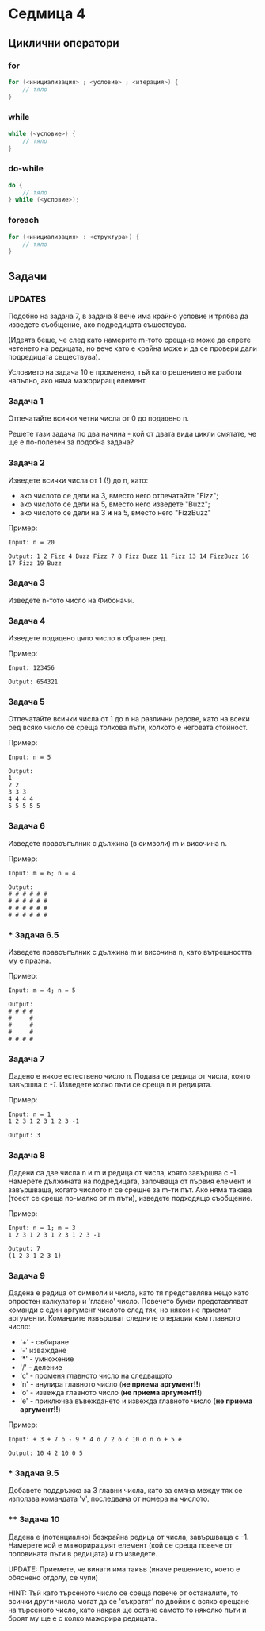 # Седмица 4

## Циклични оператори

### for

```c++
for (<инициализация> ; <условие> ; <итерация>) {
    // тяло
}
```

### while

```c++
while (<условие>) {
    // тяло
}
```

### do-while

```c++
do {
    // тяло
} while (<условие>);
```

### foreach

```c++
for (<инициализация> : <структура>) {
    // тяло
}
```

## Задачи

### UPDATES

Подобно на задача 7, в задача 8 вече има крайно условие и трябва да изведете съобщение, ако подредицата съществува.

(Идеята беше, че след като намерите m-тото срещане може да спрете четенето на редицата, но вече като е крайна може и да се провери дали подредицата съществува).

Условието на задача 10 е променено, тъй като решението не работи напълно, ако няма мажориращ елемент.

### Задача 1

Отпечатайте всички четни числа от 0 до подадено n.

Решете тази задача по два начина - кой от двата вида цикли смятате, че ще е по-полезен за подобна задача?

### Задача 2

Изведете всички числа от 1 (!) до n, като:

- ако числото се дели на 3, вместо него отпечатайте "Fizz";
- ако числото се дели на 5, вместо него изведете "Buzz";
- ако числото се дели на 3 **и** на 5, вместо него  "FizzBuzz"

Пример:

```text
Input: n = 20

Output: 1 2 Fizz 4 Buzz Fizz 7 8 Fizz Buzz 11 Fizz 13 14 FizzBuzz 16 17 Fizz 19 Buzz
```

### Задача 3

Изведете n-тото число на Фибоначи.

### Задача 4

Изведете подадено цяло число в обратен ред.

Пример:

```text
Input: 123456

Output: 654321
```

### Задача 5

Отпечатайте всички числа от 1 до n на различни редове, като на всеки ред всяко число се среща толкова пъти, колкото е неговата стойност.

Пример:

```text
Input: n = 5

Output:
1
2 2
3 3 3
4 4 4 4
5 5 5 5 5
```

### Задача 6

Изведете правоъгълник с дължина (в символи) m и височина n.

Пример:

```text
Input: m = 6; n = 4

Output:
# # # # # #
# # # # # #
# # # # # #
# # # # # #
```

### * Задача 6.5

Изведете правоъгълник с дължина m и височина n, като вътрешността му е празна.

Пример:

```text
Input: m = 4; n = 5

Output:
# # # #
#     #
#     #
#     #
# # # # 
```

### Задача 7

Дадено е някое естествено число n. Подава се редица от числа, която завършва с *-1*. Изведете колко пъти се среща n в редицата.

Пример:

```text
Input: n = 1
1 2 3 1 2 3 1 2 3 -1

Output: 3
```

### Задача 8

Дадени са две числа n и m и редица от числа, която завършва с -1. Намерете дължината на подредицата, започваща от първия елемент и завършваща, когато числото n се срещне за m-ти път. Ако няма такава (тоест се среща по-малко от m пъти), изведете подходящо съобщение.

Пример:

```text
Input: n = 1; m = 3
1 2 3 1 2 3 1 2 3 1 2 3 -1

Output: 7
(1 2 3 1 2 3 1)
```

### Задача 9

Дадена е редица от символи и числа, като тя представлява нещо като опростен калкулатор и 'главно' число. Повечето букви представляват команди с един аргумент числото след тях, но някои не приемат аргументи. Командите извършват следните операции към главното число:

- '+' - събиране
- '-' изваждане
- '*' - умножение
- '/' - деление
- 'c' - променя главното число на следващото
- 'n' - анулира главното число (**не приема аргумент!!**)
- 'o' - извежда главното число (**не приема аргумент!!**)
- 'e' - приключва въвеждането и извежда главното число (**не приема аргумент!!**)

Пример:

```text
Input: + 3 + 7 o - 9 * 4 o / 2 o c 10 o n o + 5 e

Output: 10 4 2 10 0 5
```

### * Задача 9.5

Добавете поддръжка за 3 главни числа, като за смяна между тях се използва командата 'v', последвана от номера на числото.

### ** Задача 10

Дадена е (потенциално) безкрайна редица от числа, завършваща с -1. Намерете кой е мажориращият елемент (кой се среща повече от половината пъти в редицата) и го изведете.

UPDATE: Приемете, че винаги има такъв (иначе решението, което е обяснено отдолу, се чупи)

HINT: Тъй като търсеното число се среща повече от останалите, то всички други числа могат да се 'съкратят' по двойки с всяко срещане на търсеното число, като накрая ще остане самото то няколко пъти и броят му ще е с колко мажорира редицата.
